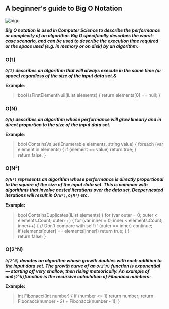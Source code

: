 ## A beginner's guide to Big O Notation

![bigo](https://i.ytimg.com/vi/dCY56qkZKdA/hqdefault.jpg)

***Big O notation is used in Computer Science to describe the performance or complexity of an algorithm. Big O specifically describes the worst-case scenario, and can be used to describe the execution time required or the space used (e.g. in memory or on disk) by an algorithm.***

### O(1)
***`O(1)` describes an algorithm that will always execute in the same time (or space) regardless of the size of the input data set.&***

**Example**:
>bool IsFirstElementNull(IList<String> elements)
{
    return elements[0] == null;
}

### O(N)
***`O(N)` describes an algorithm whose performance will grow linearly and in direct proportion to the size of the input data set.***

**Example**:
>bool ContainsValue(IEnumerable<string> elements, string value)
{
    foreach (var element in elements)
    {
        if (element == value) return true; 
    }     
    return false; 
}


### O(N²)
***`O(N²)` represents an algorithm whose performance is directly proportional to the square of the size of the input data set. This is common with algorithms that involve nested iterations over the data set. Deeper nested iterations will result in O`(N³)`, `O(N⁴)` etc.***

**Example:**
>bool ContainsDuplicates(IList<string> elements)
{
    for (var outer = 0; outer < elements.Count; outer++) 
    {
        for (var inner = 0; inner < elements.Count; inner++) 
        { 
            // Don't compare with self 
            if (outer == inner) continue;             
            if (elements[outer] == elements[inner]) return true; 
        }
    }    
    return false;
}

### O(2^N)

***`O(2^N)` denotes an algorithm whose growth doubles with each addition to the input data set. The growth curve of an `O(2^N)` function is exponential — starting off very shallow, then rising meteorically. An example of an` O(2^N) `function is the recursive calculation of Fibonacci numbers:***

**Example:**

>int Fibonacci(int number)
{
    if (number <= 1) return number; 
    return Fibonacci(number - 2) + Fibonacci(number - 1); 
}



